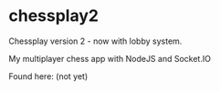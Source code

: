 # chessplay2
Chessplay version 2 - now with lobby system.

My multiplayer chess app with NodeJS and Socket.IO

Found here: (not yet)
